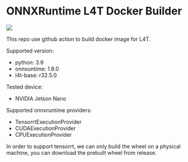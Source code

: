 # ONNXRuntime L4T Docker Builder
[<img src="https://img.shields.io/badge/ghcr.io-images-informational.svg?logo=docker">](https://github.com/leng-yue/onnxruntime-l4t/packages)

This repo use github action to build docker image for L4T. 

Supported version:
- python: 3.9
- onnxuntime: 1.8.0
- l4t-base: r32.5.0

Tested device:
- NVIDIA Jetson Nano

Supported onnxruntime providers:
- TensorrtExecutionProvider
- CUDAExecutionProvider
- CPUExecutionProvider

In order to support tensorrt, we can only build the wheel on a physical machine, you can download the prebuilt wheel from release.
